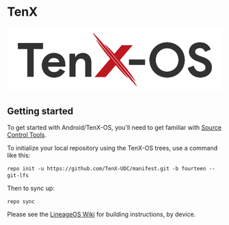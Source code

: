 TenX
========


<img src="https://github.com/TenX-OS/TenX_docs/blob/master/banner/banner.png?raw=true">


Getting started
---------------

To get started with Android/TenX-OS, you'll need to get familiar with [Source Control Tools](https://source.android.com/setup/develop).

To initialize your local repository using the TenX-OS trees, use a command like this:
```
repo init -u https://github.com/TenX-UDC/manifest.git -b fourteen --git-lfs
```
Then to sync up:
```
repo sync
```
Please see the [LineageOS Wiki](https://wiki.lineageos.org/) for building instructions, by device.

